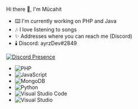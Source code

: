 Hi there 👋, I'm Mücahit

- ⌨️ I'm currently working on PHP and Java
- 🎶 I love listening to songs
- ✨ Addresses where you can reach me (Discord)
- 🕯️ Discord: ayrzDev#2849

[![Discord Presence](https://lanyard.cnrad.dev/api/809053607772815366)](https://discord.com/users/809053607772815366)

- ![PHP](https://img.shields.io/badge/PHP-777BB4?style=for-the-badge&logo=php&logoColor=white)
- ![JavaScript](https://img.shields.io/badge/javascript-%23323330.svg?style=for-the-badge&logo=javascript&logoColor=%23F7DF1E)
- ![MongoDB](https://img.shields.io/badge/MongoDB-%234ea94b.svg?style=for-the-badge&logo=mongodb&logoColor=white)
- ![Python](https://img.shields.io/badge/python-3670A0?style=for-the-badge&logo=python&logoColor=ffdd54)
- ![Visual Studio Code](https://img.shields.io/badge/Visual%20Studio%20Code-0078d7.svg?style=for-the-badge&logo=visual-studio-code&logoColor=white)
- ![Visual Studio](https://img.shields.io/badge/Visual%20Studio-5C2D91.svg?style=for-the-badge&logo=visual-studio&logoColor=white)
